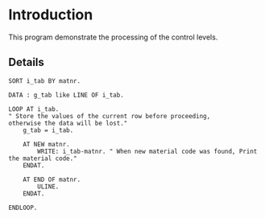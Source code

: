 # Introduction #

This program demonstrate the processing of the control levels.

## Details ##

```
SORT i_tab BY matnr.

DATA : g_tab like LINE OF i_tab.

LOOP AT i_tab.
" Store the values of the current row before proceeding, 
otherwise the data will be lost."
    g_tab = i_tab.

    AT NEW matnr.
        WRITE: i_tab-matnr. " When new material code was found, Print the material code." 
    ENDAT.

    AT END OF matnr.
        ULINE.
    ENDAT.

ENDLOOP.
```